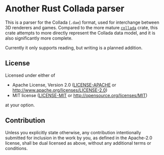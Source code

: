 # Another Rust Collada parser

This is a parser for the Collada (`.dae`) format, used for interchange between 3D renderers and games. Compared to the more mature [`collada`](https://crates.io/crates/collada) crate, this crate attempts to more directly represent the Collada data model, and it is also significantly more complete.

Currently it only supports reading, but writing is a planned addition.

## License

Licensed under either of

 * Apache License, Version 2.0
   ([LICENSE-APACHE](LICENSE-APACHE) or http://www.apache.org/licenses/LICENSE-2.0)
 * MIT license
   ([LICENSE-MIT](LICENSE-MIT) or http://opensource.org/licenses/MIT)

at your option.

## Contribution

Unless you explicitly state otherwise, any contribution intentionally submitted
for inclusion in the work by you, as defined in the Apache-2.0 license, shall be
dual licensed as above, without any additional terms or conditions.